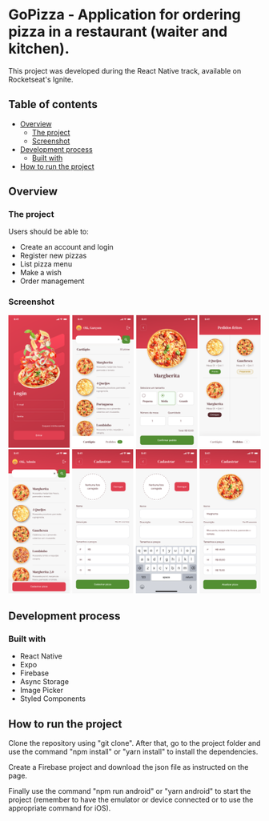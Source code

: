 # GoPizza - Application for ordering pizza in a restaurant (waiter and kitchen).

This project was developed during the React Native track, available on Rocketseat's Ignite.

## Table of contents

- [Overview](#overview)
  - [The project](#the-project)
  - [Screenshot](#screenshot)
- [Development process](#development-process)
  - [Built with](#built-with)
- [How to run the project](#how-to-run-the-project)

## Overview

### The project

Users should be able to:

- Create an account and login
- Register new pizzas
- List pizza menu
- Make a wish
- Order management

### Screenshot

![](./screenshotA.png)
![](./screenshotB.png)

## Development process

### Built with

- React Native
- Expo
- Firebase
- Async Storage
- Image Picker
- Styled Components

## How to run the project

Clone the repository using "git clone". After that, go to the project folder and use the command "npm install" or "yarn install" to install the dependencies.

Create a Firebase project and download the json file as instructed on the page.

Finally use the command "npm run android" or "yarn android" to start the project (remember to have the emulator or device connected or to use the appropriate command for iOS).
